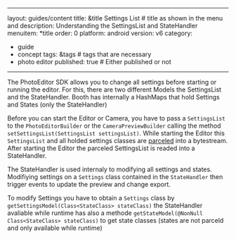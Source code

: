 [comment]: <> (-------------------------------------------------------------)
[comment]: <> (-------------------------------------------------------------)
[comment]: <> (-------This file is automatically generated by grovvy.-------)
[comment]: <> (---Do not modify this file -- YOUR CHANGES WILL BE ERASED!---)
[comment]: <> (-------------------------------------------------------------)
[comment]: <> (-------------------------------------------------------------)
---
layout: guides/content
title: &title Settings List # title as shown in the menu and 
description: Understanding the SettingsList and StateHandler
menuitem: *title
order: 0
platform: android
version: v6
category: 
  - guide
  - concept
tags: &tags # tags that are necessary
  - photo editor 
published: true # Either published or not 
---
The PhotoEditor SDK allows you to change all settings before starting or running the editor.
For this, there are two different Models the SettingsList and the StateHandler. Booth has internally a HashMaps that hold Settings and States (only the StateHandler)

Before you can start the Editor or Camera, you have to pass a `SettingsList` to the `PhotoEditorBuilder` or the `CameraPreviewBuilder` calling the method `setSettingsList(SettingsList settingsList)`.
While starting the Editor this `SettingsList` and all holded settings classes are [parceled](https://developer.android.com/reference/android/os/Parcelable.html) into a bytestream.
After starting the Editor the parceled SettingsList is readed into a StateHandler.

The StateHandler is used internaly to modifying all settings and states. Modifiying settings on a `Settings` class contained in the `StateHandler` then trigger events to update the preview and change export.

To modify Settings you have to obtain a `Settings` class by `getSettingsModel(Class<StateClass> stateClass)` the StateHandler avaliable while runtime has also a methode `getStateModel(@NonNull Class<StateClass> stateClass)` to get state classes (states are not parceld and only available while runtime)